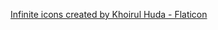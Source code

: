 <a href="https://www.flaticon.com/free-icons/infinite" title="infinite icons">Infinite icons created by Khoirul Huda - Flaticon</a>